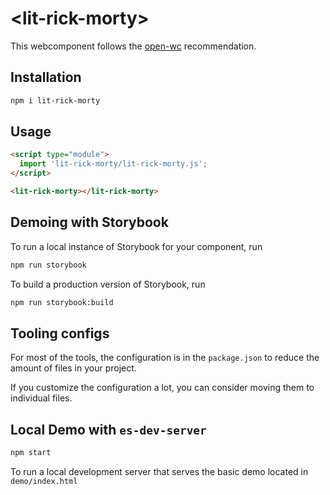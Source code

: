# \<lit-rick-morty>

This webcomponent follows the [open-wc](https://github.com/open-wc/open-wc) recommendation.

## Installation
```bash
npm i lit-rick-morty
```

## Usage
```html
<script type="module">
  import 'lit-rick-morty/lit-rick-morty.js';
</script>

<lit-rick-morty></lit-rick-morty>
```

## Demoing with Storybook
To run a local instance of Storybook for your component, run
```bash
npm run storybook
```

To build a production version of Storybook, run
```bash
npm run storybook:build
```


## Tooling configs

For most of the tools, the configuration is in the `package.json` to reduce the amount of files in your project.

If you customize the configuration a lot, you can consider moving them to individual files.

## Local Demo with `es-dev-server`
```bash
npm start
```
To run a local development server that serves the basic demo located in `demo/index.html`
